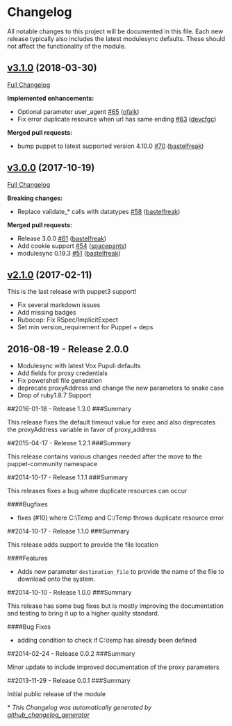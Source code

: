 # Changelog

All notable changes to this project will be documented in this file.
Each new release typically also includes the latest modulesync defaults.
These should not affect the functionality of the module.

## [v3.1.0](https://github.com/voxpupuli/puppet-download_file/tree/v3.1.0) (2018-03-30)

[Full Changelog](https://github.com/voxpupuli/puppet-download_file/compare/v3.0.0...v3.1.0)

**Implemented enhancements:**

- Optional parameter user\_agent [\#65](https://github.com/voxpupuli/puppet-download_file/pull/65) ([ofalk](https://github.com/ofalk))
- Fix error duplicate resource when url has same ending [\#63](https://github.com/voxpupuli/puppet-download_file/pull/63) ([devcfgc](https://github.com/devcfgc))

**Merged pull requests:**

- bump puppet to latest supported version 4.10.0 [\#70](https://github.com/voxpupuli/puppet-download_file/pull/70) ([bastelfreak](https://github.com/bastelfreak))

## [v3.0.0](https://github.com/voxpupuli/puppet-download_file/tree/v3.0.0) (2017-10-19)

[Full Changelog](https://github.com/voxpupuli/puppet-download_file/compare/v2.1.0...v3.0.0)

**Breaking changes:**

- Replace validate\_\* calls with datatypes [\#58](https://github.com/voxpupuli/puppet-download_file/pull/58) ([bastelfreak](https://github.com/bastelfreak))

**Merged pull requests:**

- Release 3.0.0 [\#61](https://github.com/voxpupuli/puppet-download_file/pull/61) ([bastelfreak](https://github.com/bastelfreak))
- Add cookie support [\#54](https://github.com/voxpupuli/puppet-download_file/pull/54) ([spacepants](https://github.com/spacepants))
- modulesync 0.19.3 [\#51](https://github.com/voxpupuli/puppet-download_file/pull/51) ([bastelfreak](https://github.com/bastelfreak))

## [v2.1.0](https://github.com/voxpupuli/puppet-download_file/tree/v2.1.0) (2017-02-11)

This is the last release with puppet3 support!
* Fix several markdown issues
* Add missing badges
* Rubocop: Fix RSpec/ImplicitExpect
* Set min version_requirement for Puppet + deps

## 2016-08-19 - Release 2.0.0

* Modulesync with latest Vox Pupuli defaults
* Add fields for proxy credentials
* Fix powershell file generation
* deprecate proxyAddress and change the new parameters to snake case
* Drop of ruby1.8.7 Support


##2016-01-18 - Release 1.3.0
###Summary

This release fixes the default timeout value for exec and also deprecates
the proxyAddress variable in favor of proxy_address


##2015-04-17 - Release 1.2.1
###Summary

This release contains various changes needed after the move to the
puppet-community namespace


##2014-10-17 - Release 1.1.1
###Summary

This releases fixes a bug where duplicate resources can occur


####Bugfixes

- fixes (#10) where C:\Temp and C:/Temp throws duplicate resource error


##2014-10-17 - Release 1.1.0
###Summary

This release adds support to provide the file location


####Features

- Adds new parameter `destination_file` to provide the name of the file to download onto the system.


##2014-10-10 - Release 1.0.0
###Summary

This release has some bug fixes but is mostly improving the documentation and testing
to bring it up to a higher quality standard.

####Bug Fixes

- adding condition to check if C:\temp has already been defined


##2014-02-24 - Release 0.0.2
###Summary

Minor update to include improved documentation of the proxy parameters


##2013-11-29 - Release 0.0.1
###Summary

Initial public release of the module


\* *This Changelog was automatically generated by [github_changelog_generator](https://github.com/skywinder/Github-Changelog-Generator)*